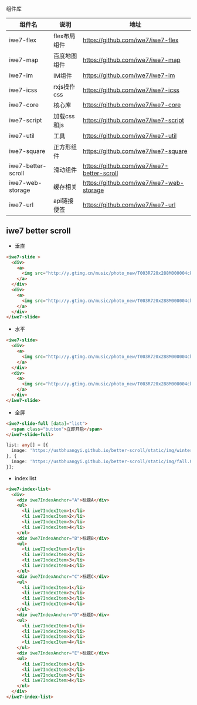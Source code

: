 组件库

| 组件名                | 说明        | 地址                                         |
|--------------------|-----------|--------------------------------------------|
| iwe7-flex          | flex布局组件  | https://github.com/iwe7/iwe7-flex          |
| iwe7-map           | 百度地图组件    | https://github.com/iwe7/iwe7-map           |
| iwe7-im            | IM组件      | https://github.com/iwe7/iwe7-im            |
| iwe7-icss          | rxjs操作css | https://github.com/iwe7/iwe7-icss          |
| iwe7-core          | 核心库       | https://github.com/iwe7/iwe7-core          |
| iwe7-script        | 加载css和js  | https://github.com/iwe7/iwe7-script        |
| iwe7-util          | 工具        | https://github.com/iwe7/iwe7-util          |
| iwe7-square        | 正方形组件     | https://github.com/iwe7/iwe7-square        |
| iwe7-better-scroll | 滑动组件      | https://github.com/iwe7/iwe7-better-scroll |
| iwe7-web-storage   | 缓存相关      | https://github.com/iwe7/iwe7-web-storage   |
| iwe7-url           | api链接便签   | https://github.com/iwe7/iwe7-url           |


## iwe7 better scroll

- 垂直
```html
<iwe7-slide >
  <div>
    <a>
      <img src="http://y.gtimg.cn/music/photo_new/T003R720x288M000004ckGfg3zaho0.jpg">
    </a>
  </div>
  <div>
    <a>
      <img src="http://y.gtimg.cn/music/photo_new/T003R720x288M000004ckGfg3zaho0.jpg">
    </a>
  </div>
</iwe7-slide>
```
- 水平
```html
<iwe7-slide>
  <div>
    <a>
      <img src="http://y.gtimg.cn/music/photo_new/T003R720x288M000004ckGfg3zaho0.jpg">
    </a>
  </div>
  <div>
    <a>
      <img src="http://y.gtimg.cn/music/photo_new/T003R720x288M000004ckGfg3zaho0.jpg">
    </a>
  </div>
</iwe7-slide>
```

- 全屏
```html
<iwe7-slide-full [data]="list">
  <span class="button">立即开启</span>
</iwe7-slide-full>
```

```ts
list: any[] = [{
  image: 'https://ustbhuangyi.github.io/better-scroll/static/img/winter.74aecef.jpeg'
}, {
  image: 'https://ustbhuangyi.github.io/better-scroll/static/img/fall.0e0be3c.jpeg'
}];
```

- index list
```html
<iwe7-index-list>
  <div>
    <div iwe7IndexAnchor="A">标题A</div>
    <ul>
      <li iwe7IndexItem>1</li>
      <li iwe7IndexItem>2</li>
      <li iwe7IndexItem>3</li>
      <li iwe7IndexItem>4</li>
    </ul>
    <div iwe7IndexAnchor="B">标题B</div>
    <ul>
      <li iwe7IndexItem>1</li>
      <li iwe7IndexItem>2</li>
      <li iwe7IndexItem>3</li>
      <li iwe7IndexItem>4</li>
    </ul>
    <div iwe7IndexAnchor="C">标题C</div>
    <ul>
      <li iwe7IndexItem>1</li>
      <li iwe7IndexItem>2</li>
      <li iwe7IndexItem>3</li>
      <li iwe7IndexItem>4</li>
    </ul>
    <div iwe7IndexAnchor="D">标题D</div>
    <ul>
      <li iwe7IndexItem>1</li>
      <li iwe7IndexItem>2</li>
      <li iwe7IndexItem>3</li>
      <li iwe7IndexItem>4</li>
    </ul>
    <div iwe7IndexAnchor="E">标题E</div>
    <ul>
      <li iwe7IndexItem>1</li>
      <li iwe7IndexItem>2</li>
      <li iwe7IndexItem>3</li>
      <li iwe7IndexItem>4</li>
    </ul>
  </div>
</iwe7-index-list>
```
